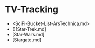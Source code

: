 # TV-Tracking

* <SciFi-Bucket-List-ArsTechnica.md>
* ()[Star-Trek.md]
* [Star-Wars.md]
* [Stargate.md]
